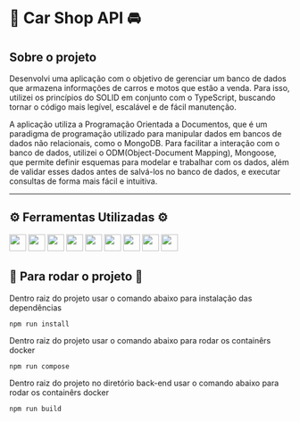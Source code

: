 <h1>🚙 Car Shop API 🚘</h1>

<h2> Sobre o projeto </h2>
<p>Desenvolvi uma aplicação com o objetivo de gerenciar um banco de dados que armazena informações de carros e motos que estão a venda. Para isso, utilizei os princípios do SOLID em conjunto com o TypeScript, buscando tornar o código mais legível, escalável e de fácil manutenção.

A aplicação utiliza a Programação Orientada a Documentos, que é um paradigma de programação utilizado para manipular dados em bancos de dados não relacionais, como o MongoDB. Para facilitar a interação com o banco de dados, utilizei o ODM(Object-Document Mapping), Mongoose, que permite definir esquemas para modelar e trabalhar com os dados, além de validar esses dados antes de salvá-los no banco de dados, e executar consultas de forma mais fácil e intuitiva.</p> <hr>

<h2>⚙️ Ferramentas Utilizadas ⚙️</h2>
<p>
<img src="https://img.shields.io/badge/Node.js-339933?style=for-the-badge&logo=nodedotjs&logoColor=white" style="margin-bottom: 4px;" height="30px">
<img src="https://img.shields.io/badge/Express.js-000000?style=for-the-badge&logo=express&logoColor=white" style="margin-bottom: 4px;" height="30px">
<img src="https://img.shields.io/badge/TypeScript-007ACC?style=for-the-badge&logo=typescript&logoColor=white" style="margin-bottom: 4px;" height="30px">
<img src="https://img.shields.io/badge/javascript-%23323330.svg?style=for-the-badge&logo=javascript&logoColor=%23F7DF1E" style="margin-bottom: 4px;" height="30px">
<img src="https://img.shields.io/badge/Docker-2CA5E0?style=for-the-badge&logo=docker&logoColor=white" style="margin-bottom: 4px;" height="30px">
<img src="https://img.shields.io/badge/MongoDB-4faa41?style=for-the-badge&logo=mongodb&logoColor=white" style="margin-bottom: 4px;" height="30px">
<img src="https://img.shields.io/badge/mongoose-810000?style=for-the-badge&logo=mongoose&logoColor=white" style="margin-bottom: 4px;" height="30px">
<img src="https://img.shields.io/badge/Mocha-8D6748?style=for-the-badge&logo=Mocha&logoColor=white" style="margin-bottom: 4px;" height="30px">
<img src="https://img.shields.io/badge/chai-A30701?style=for-the-badge&logo=chai&logoColor=white" style="margin-bottom: 4px;" height="30px">
</p>

<h2>🏁 Para rodar o projeto 🏁</h2>


<p>Dentro raiz do projeto usar o comando abaixo para instalação das dependências</p>

```npm run install```

<p>Dentro raiz do projeto usar o comando abaixo para rodar os containêrs docker</p>

```npm run compose```

<p>Dentro raiz do projeto no diretório back-end usar o comando abaixo para rodar os containêrs docker</p>

```npm run build```


